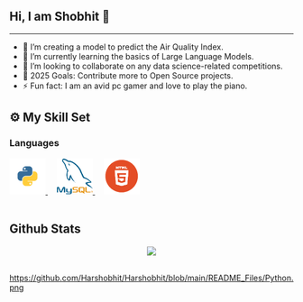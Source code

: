 ## Hi, I am Shobhit 👋
<hr/>

- 🔭 I’m creating a model to predict the Air Quality Index. <br />
- 🌱 I’m currently learning the basics of Large Language Models.<br />
- 👯 I’m looking to collaborate on any data science-related competitions.<br />
- 🥅 2025 Goals: Contribute more to Open Source projects.<br />
- ⚡ Fun fact: I am an avid pc gamer and love to play the piano.<br />

## ⚙ My Skill Set  

### Languages
<a href="https://www.python.org/" target="_blank">
<img  src="https://github.com/Harshobhit/Harshobhit/blob/main/README_Files/Python.png" alt="Python" height="64" /> 
</a>
&nbsp
&nbsp
<a href="https://www.mysql.com/" target="_blank">
<img  src="https://github.com/Harshobhit/Harshobhit/blob/main/README_Files/MySql.png" alt="MySQL" height="64" /> 
</a>
&nbsp
&nbsp
<a href="https://en.wikipedia.org/wiki/HTML5" target="_blank">
<img src="https://github.com/Harshobhit/Harshobhit/blob/main/README_Files/HTML.png" alt="HTML5" height="64" /> 
</a>
<br/>
<br/>

## Github Stats  
<div align="center"><img src="https://github-readme-stats.vercel.app/api?username=Harshobhit&show_icons=true&count_private=true&hide_border=true" align="center" /></div>  

<br/>  


https://github.com/Harshobhit/Harshobhit/blob/main/README_Files/Python.png
